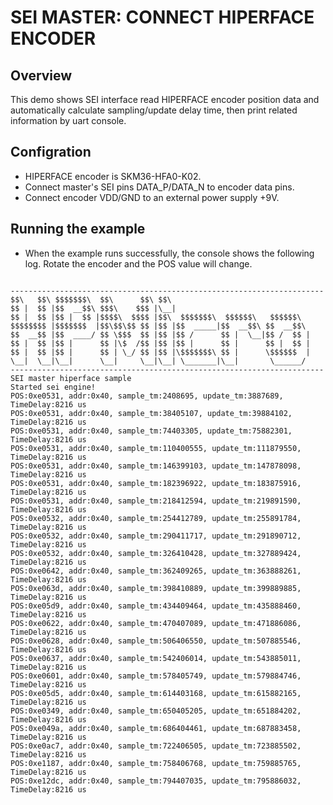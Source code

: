 # SEI MASTER: CONNECT HIPERFACE ENCODER

## Overview

This demo shows SEI interface read HIPERFACE encoder position data and automatically calculate sampling/update delay time, then print related information by uart console.

## Configration

- HIPERFACE encoder is SKM36-HFA0-K02.
- Connect master's SEI pins DATA_P/DATA_N to encoder data pins.
- Connect encoder VDD/GND to an external power supply +9V.

## Running the example

- When the example runs successfully, the console shows the following log. Rotate the encoder and the POS value will change.

```console

----------------------------------------------------------------------
$$\   $$\ $$$$$$$\  $$\      $$\ $$\
$$ |  $$ |$$  __$$\ $$$\    $$$ |\__|
$$ |  $$ |$$ |  $$ |$$$$\  $$$$ |$$\  $$$$$$$\  $$$$$$\   $$$$$$\
$$$$$$$$ |$$$$$$$  |$$\$$\$$ $$ |$$ |$$  _____|$$  __$$\ $$  __$$\
$$  __$$ |$$  ____/ $$ \$$$  $$ |$$ |$$ /      $$ |  \__|$$ /  $$ |
$$ |  $$ |$$ |      $$ |\$  /$$ |$$ |$$ |      $$ |      $$ |  $$ |
$$ |  $$ |$$ |      $$ | \_/ $$ |$$ |\$$$$$$$\ $$ |      \$$$$$$  |
\__|  \__|\__|      \__|     \__|\__| \_______|\__|       \______/
----------------------------------------------------------------------
SEI master hiperface sample
Started sei engine!
POS:0xe0531, addr:0x40, sample_tm:2408695, update_tm:3887689, TimeDelay:8216 us
POS:0xe0531, addr:0x40, sample_tm:38405107, update_tm:39884102, TimeDelay:8216 us
POS:0xe0531, addr:0x40, sample_tm:74403305, update_tm:75882301, TimeDelay:8216 us
POS:0xe0531, addr:0x40, sample_tm:110400555, update_tm:111879550, TimeDelay:8216 us
POS:0xe0531, addr:0x40, sample_tm:146399103, update_tm:147878098, TimeDelay:8216 us
POS:0xe0531, addr:0x40, sample_tm:182396922, update_tm:183875916, TimeDelay:8216 us
POS:0xe0531, addr:0x40, sample_tm:218412594, update_tm:219891590, TimeDelay:8216 us
POS:0xe0532, addr:0x40, sample_tm:254412789, update_tm:255891784, TimeDelay:8216 us
POS:0xe0532, addr:0x40, sample_tm:290411717, update_tm:291890712, TimeDelay:8216 us
POS:0xe0532, addr:0x40, sample_tm:326410428, update_tm:327889424, TimeDelay:8216 us
POS:0xe0642, addr:0x40, sample_tm:362409265, update_tm:363888261, TimeDelay:8216 us
POS:0xe063d, addr:0x40, sample_tm:398410889, update_tm:399889885, TimeDelay:8216 us
POS:0xe05d9, addr:0x40, sample_tm:434409464, update_tm:435888460, TimeDelay:8216 us
POS:0xe0622, addr:0x40, sample_tm:470407089, update_tm:471886086, TimeDelay:8216 us
POS:0xe0628, addr:0x40, sample_tm:506406550, update_tm:507885546, TimeDelay:8216 us
POS:0xe0637, addr:0x40, sample_tm:542406014, update_tm:543885011, TimeDelay:8216 us
POS:0xe0601, addr:0x40, sample_tm:578405749, update_tm:579884746, TimeDelay:8216 us
POS:0xe05d5, addr:0x40, sample_tm:614403168, update_tm:615882165, TimeDelay:8216 us
POS:0xe0349, addr:0x40, sample_tm:650405205, update_tm:651884202, TimeDelay:8216 us
POS:0xe049a, addr:0x40, sample_tm:686404461, update_tm:687883458, TimeDelay:8216 us
POS:0xe0ac7, addr:0x40, sample_tm:722406505, update_tm:723885502, TimeDelay:8216 us
POS:0xe1187, addr:0x40, sample_tm:758406768, update_tm:759885765, TimeDelay:8216 us
POS:0xe12dc, addr:0x40, sample_tm:794407035, update_tm:795886032, TimeDelay:8216 us


```
